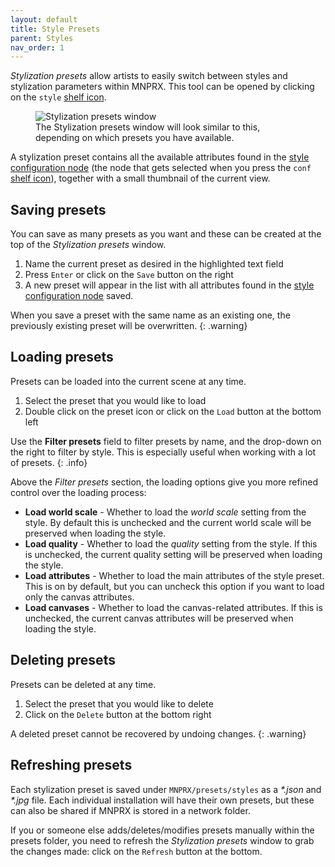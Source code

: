 ```yaml
---
layout: default
title: Style Presets
parent: Styles
nav_order: 1
---
```


_Stylization presets_ allow artists to easily switch between styles and stylization parameters within MNPRX. This tool can be opened by clicking on the `style` [shelf icon](../shelf).

<figure class="aio-ui">
	<img src="/media/presets/style-2.png" alt="Stylization presets window">
	<figcaption>The Stylization presets window will look similar to this, depending on which presets you have available.</figcaption>
</figure>

A stylization preset contains all the available attributes found in the [style configuration node](../config) (the node that gets selected when you press the `conf` [shelf icon](../shelf)), together with a small thumbnail of the current view.


## Saving presets
You can save as many presets as you want and these can be created at the top of the _Stylization presets_ window.
1. Name the current preset as desired in the highlighted text field
2. Press `Enter` or click on the `Save` button on the right
3. A new preset will appear in the list with all attributes found in the [style configuration node](../config) saved.

When you save a preset with the same name as an existing one, the previously existing preset will be overwritten.
{: .warning}


## Loading presets
Presets can be loaded into the current scene at any time.
1. Select the preset that you would like to load
2. Double click on the preset icon or click on the `Load` button at the bottom left

Use the **Filter presets** field to filter presets by name, and the drop-down on the right to filter by style. This is especially useful when working with a lot of presets.
{: .info}

Above the _Filter presets_ section, the loading options give you more refined control over the loading process:

* **Load world scale** - Whether to load the _world scale_ setting from the style. By default this is unchecked and the current world scale will be preserved when loading the style.
* **Load quality** -  Whether to load the _quality_ setting from the style. If this is unchecked, the current quality setting will be preserved when loading the style.
* **Load attributes** - Whether to load the main attributes of the style preset. This is on by default, but you can uncheck this option if you want to load only the canvas attributes.
* **Load canvases** - Whether to load the canvas-related attributes. If this is unchecked, the current canvas attributes will be preserved when loading the style.


## Deleting presets
Presets can be deleted at any time.
1. Select the preset that you would like to delete
2. Click on the `Delete` button at the bottom right

 A deleted preset cannot be recovered by undoing changes.
 {: .warning}

## Refreshing presets
Each stylization preset is saved under `MNPRX/presets/styles` as a _\*.json_ and _\*.jpg_ file. Each individual installation will have their own presets, but these can also be shared if MNPRX is stored in a network folder.

If you or someone else adds/deletes/modifies presets manually within the presets folder, you need to refresh the _Stylization presets_ window to grab the changes made: click on the `Refresh` button at the bottom.
